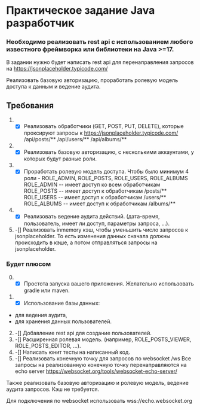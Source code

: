 # Практическое задание Java разработчик
### Необходимо реализовать rest api с использованием любого известного фреймворка или библиотеки на Java >=17.

В задании нужно будет написать rest api для перенаправления запросов на https://jsonplaceholder.typicode.com/

Реализовать базовую авторизацию, проработать ролевую модель доступа к данным и ведение аудита.

## Требования

1. -[x] Реализовать обработчики (GET, POST, PUT, DELETE), которые проксируют запросы к https://jsonplaceholder.typicode.com/
/api/posts/**
/api/users/**
/api/albums/**
2. -[x] Реализовать базовую авторизацию, с несколькими аккаунтами, у которых будут разные роли.
3. -[x] Проработать ролевую модель доступа. Чтобы было минимум 4 роли - ROLE_ADMIN, ROLE_POSTS, ROLE_USERS, ROLE_ALBUMS
ROLE_ADMIN -- имеет доступ ко всем обработчикам
ROLE_POSTS -- имеет доступ к обработчикам /posts/**
ROLE_USERS -- имеет доступ к обработчикам /users/**
ROLE_ALBUMS -- имеет доступ к обработчикам /albums/**
4. -[x] Реализовать ведение аудита действий. (дата-время, пользователь, имеет ли доступ, параметры запроса, ...).
5. -[] Реализовать inmemory кэш, чтобы уменьшить число запросов к jsonplaceholder. То есть изменения данных сначала должны происходить в кэше, а потом отправляться запросы на jsonplaceholder.

### Будет плюсом

0. -[x] Простота запуска вашего приложения. Желательно использовать gradle или maven.
1. -[x] Использование базы данных:
- для ведения аудита,
- для хранения данных пользователей.
2. -[] Добавление rest api для создание пользователей.
3. -[] Расширенная ролевая модель. (например, ROLE_POSTS_VIEWER, ROLE_POSTS_EDITOR, ...).
4. -[] Написать юнит тесты на написанный код.
5. -[] Реализовать конечную точку для запросов по websocket
/ws
Все запросы на реализованную конечную точку перенаправляются на echo server https://websocket.org/tools/websocket-echo-server/

Также реализовать базовую авторизацию и ролевую модель, ведение аудита запросов. Кэш не требуется.

Для подключения по websocket использовать wss://echo.websocket.org
